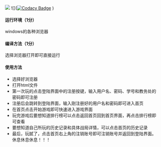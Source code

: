 ![]( https://img.shields.io/badge/Language-Python-yellow )
![]([![Codacy Badge](https://api.codacy.com/project/badge/Grade/822d3984cc9e4fafa737b969fb9d31d5)](https://www.codacy.com/manual/tidalchui/shisanshui?utm_source=github.com&amp;utm_medium=referral&amp;utm_content=tidalchui/shisanshui&amp;utm_campaign=Badge_Grade) )

#### 运行环境（1分）

windows的各种浏览器

#### 编译方法（1分）

选择浏览器打开即可直接运行

#### 使用方法

- 选择好浏览器
- 打开html文件
- 第一次玩的点击登陆界面中的注册按键，输入用户名、密码、学号和教务处的密码即可注册
- 注册后会跳转到登陆界面，输入刚注册好的用户名和密码即可进入首页
- 在首页点击开始游戏即可快速进入游戏界面
- 玩完游戏后要想知道排行榜可以点击返回首页回到首页界面，再点击排行榜即可查看
- 要想知道自己所玩的历史记录和具体战局详情，可以点击首页的历史记录
- 最后，玩腻了，点击首页右上角的注销账号即可注销账号并返回到登陆界面。休息休息休息！！！